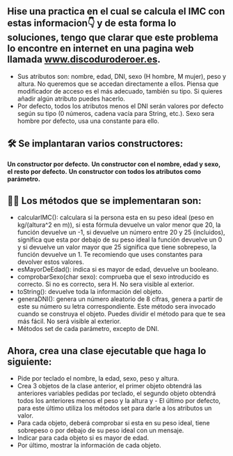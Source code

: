 ## Hise una practica en el cual se calcula el IMC con estas informacion👇 y de esta forma lo soluciones, tengo que clarar que este problema lo encontre en internet en una pagina web llamada www.discoduroderoer.es.

- Sus atributos son: nombre, edad, DNI, sexo (H hombre, M mujer), peso y altura. No queremos que se accedan directamente a ellos. Piensa que modificador de acceso es el más adecuado, también su tipo. Si quieres añadir algún atributo puedes hacerlo.
- Por defecto, todos los atributos menos el DNI serán valores por defecto según su tipo (0 números, cadena vacía para String, etc.). Sexo sera hombre por defecto, usa una constante para ello.
  
## 🛠️ Se implantaran varios constructores:
**Un constructor por defecto.**
**Un constructor con el nombre, edad y sexo, el resto por defecto.**
**Un constructor con todos los atributos como parámetro.**

## 👨‍💻 Los métodos que se implementaran son:
- calcularIMC(): calculara si la persona esta en su peso ideal (peso en kg/(altura^2  en m)), si esta fórmula devuelve un valor menor que 20, la función devuelve un -1, si devuelve un número entre 20 y 25 (incluidos), significa que esta por debajo de su peso ideal la función devuelve un 0  y si devuelve un valor mayor que 25 significa que tiene sobrepeso, la función devuelve un 1. Te recomiendo que uses constantes para devolver estos valores.
- esMayorDeEdad(): indica si es mayor de edad, devuelve un booleano.
- comprobarSexo(char sexo): comprueba que el sexo introducido es correcto. Si no es correcto, sera H. No sera visible al exterior.
- toString(): devuelve toda la información del objeto.
- generaDNI(): genera un número aleatorio de 8 cifras, genera a partir de este su número su letra correspondiente. Este método sera invocado cuando se construya el objeto. Puedes dividir el método para que te sea más fácil. No será visible al exterior.
- Métodos set de cada parámetro, excepto de DNI.

## Ahora, crea una clase ejecutable que haga lo siguiente:
- Pide por teclado el nombre, la edad, sexo, peso y altura.
- Crea 3 objetos de la clase anterior, el primer objeto obtendrá las anteriores variables pedidas por teclado, el segundo objeto obtendrá todos los anteriores menos el peso y la altura y - El último por defecto, para este último utiliza los métodos set para darle a los atributos un valor.
- Para cada objeto, deberá comprobar si esta en su peso ideal, tiene sobrepeso o por debajo de su peso ideal con un mensaje.
- Indicar para cada objeto si es mayor de edad.
- Por último, mostrar la información de cada objeto.
